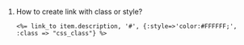 1. How to create link with class or style?
      
       <%= link_to item.description, '#', {:style=>'color:#FFFFFF;', :class => "css_class"} %>
